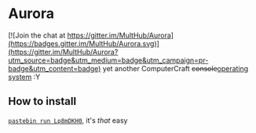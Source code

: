 Aurora
======

[![Join the chat at https://gitter.im/MultHub/Aurora](https://badges.gitter.im/MultHub/Aurora.svg)](https://gitter.im/MultHub/Aurora?utm_source=badge&utm_medium=badge&utm_campaign=pr-badge&utm_content=badge)
yet another ComputerCraft <del>console</del><ins>operating system</ins> :Y

## How to install
[`pastebin run Lp8mDKH0`](http://pastebin.com/LP8mDKH0), it's *that* easy
